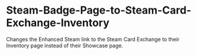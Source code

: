 # Steam-Badge-Page-to-Steam-Card-Exchange-Inventory
Changes the Enhanced Steam link to the Steam Card Exchange to their Inventory page instead of their Showcase page.
